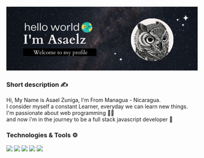 <p align="center">
<img src="https://github.com/asaelz/asaelz/blob/main/img/header.png?raw=true">
</p>


### Short description ✍

Hi, My Name is Asael Zuniga, I'm From Managua - Nicaragua. 
<br/>
I consider myself a constant Learner, everyday we can learn new things. 
<br/>
I'm passionate about web programming 👨‍🚀
<br/>
and now i'm in the journey to be a full stack javascript developer 🚀

### Technologies & Tools ⚙
![](https://img.shields.io/badge/OS-Linux-informational?style=flat&logo=linux&logoColor=white&color=2bbc8a)
![](https://img.shields.io/badge/OS-Windows-informational?style=flat&logo=windows&logoColor=white&color=2bbc8a)
![](https://img.shields.io/badge/Code-JS-informational?style=flat&logo=javascript&logoColor=white&color=2bbc8a)
![](https://img.shields.io/badge/Editor-VS_Code-informational?style=flat&logo=visualstudiocode&logoColor=white&color=2bbc8a)
![](https://img.shields.io/badge/Code-VB-informational?style=flat&logo=visualstudio&logoColor=white&color=2bbc8a)

<!--### Stats 🖖
<a href="https://github.com/asaelz/asaelz">
  <img align="center" src="https://github-readme-stats.vercel.app/api?username=asaelz&show_icons=true&line_height=27&count_private=true&title_color=ffffff&text_color=c9cacc&icon_color=2bbc8a&bg_color=1d1f21" alt="Asaelz's GitHub Stats" />
</a> -->


<!--
**asaelz/asaelz** is a ✨ _special_ ✨ repository because its `README.md` (this file) appears on your GitHub profile.

Here are some ideas to get you started:

- 🔭 I’m currently working on ...
- 🌱 I’m currently learning ...
- 👯 I’m looking to collaborate on ...
- 🤔 I’m looking for help with ...
- 💬 Ask me about ...
- 📫 How to reach me: ...
- 😄 Pronouns: ...
- ⚡ Fun fact: ...
-->
